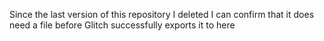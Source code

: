 Since the last version of this repository I deleted I can confirm that it does need a file before Glitch successfully exports it to here
